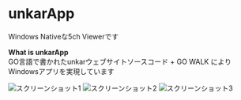 ﻿unkarApp
========

Windows Nativeな5ch Viewerです

**What is unkarApp**  
GO言語で書かれたunkarウェブサイトソースコード + GO WALK によりWindowsアプリを実現しています

![スクリーンショット1](https://stat.ameba.jp/user_images/20180126/06/ryujimiya/c8/ad/j/o0586039314119092111.jpg?caw=800 )
![スクリーンショット2](https://stat.ameba.jp/user_images/20180126/06/ryujimiya/0b/a3/j/o0594063814119092145.jpg?caw=800 )
![スクリーンショット3](https://stat.ameba.jp/user_images/20180126/06/ryujimiya/11/1e/j/o0836059314119092240.jpg?caw=800 )
